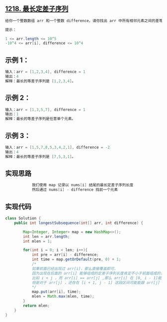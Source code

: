 ## **[1218. 最长定差子序列](https://leetcode-cn.com/problems/longest-arithmetic-subsequence-of-given-difference/)**



```java
给你一个整数数组 arr 和一个整数 difference，请你找出 arr 中所有相邻元素之间的差等于给定 difference 的等差子序列，并返回其中最长的等差子序列的长度。

提示：

1 <= arr.length <= 10^5
-10^4 <= arr[i], difference <= 10^4
```



## **示例 1：**

```java
输入：arr = [1,2,3,4], difference = 1
输出：4
解释：最长的等差子序列是 [1,2,3,4]。
```



## **示例 2：**

```java
输入：arr = [1,3,5,7], difference = 1
输出：1
解释：最长的等差子序列是任意单个元素。
```



## **示例 3：**

```java
输入：arr = [1,5,7,8,5,3,4,2,1], difference = -2
输出：4
解释：最长的等差子序列是 [7,5,3,1]。
```





## **实现思路**

```java
            我们使用 map 记录以 nums[i] 结尾的最长定差子序列长度
            然后通过 nums[i] - difference 找前一个元素
```



## **实现代码**

```java
class Solution {
    public int longestSubsequence(int[] arr, int difference) {

        Map<Integer, Integer> map = new HashMap<>();
        int len = arr.length;
        int mlen = 1;

        for(int i = 0; i < len; i++){
            int pre = arr[i] - difference;
            int time = map.getOrDefault(pre, 0) + 1;
            /*
            如果前面已经出现过 arr[i]，那么直接覆盖即可，
            因为出现在后面的 arr[i] 能够组成的定差子序列长度肯定不小于前面组成的长度
            比如 i < j ，而 arr[i] == arr[j] ,那么 arr[i] 在 [0, i - 1]能够组成的子序列，对于 arr[j] 来说同样适用
            但是对于 arr[j] ，还存在 [i + 1, j - 1] 这段区间可能能跟 arr[j] 组成比 [0, i - 1] 更长的子序列
            */
            map.put(arr[i], time);
            mlen = Math.max(mlen, time);
        }
        return mlen;
    }
}
```

